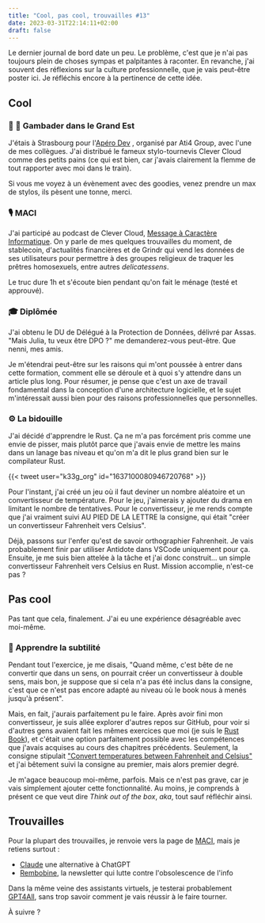 ```yaml
---
title: "Cool, pas cool, trouvailles #13"
date: 2023-03-31T22:14:11+02:00
draft: false
---
```


Le dernier journal de bord date un peu. Le problème, c'est que je n'ai pas toujours plein de choses sympas et palpitantes à raconter. En revanche, j'ai souvent des réflexions sur la culture professionnelle, que je vais peut-être poster ici. Je réfléchis encore à la pertinence de cette idée.

## Cool

### 🚃 🌈 Gambader dans le Grand Est

J'étais à Strasbourg pour l'[Apéro Dev](https://ati4group.com/apero-dev-evenement-strasbourg/) , organisé par Ati4 Group, avec l'une de mes collègues. J'ai distribué le fameux stylo-tournevis Clever Cloud comme des petits pains (ce qui est bien, car j'avais clairement la flemme de tout rapporter avec moi dans le train).

Si vous me voyez à un évènement avec des goodies, venez prendre un max de stylos, ils pèsent une tonne, merci.

### 🎙️ MACI

J'ai participé au podcast de Clever Cloud, [Message à Caractère Informatique](https://www.clever-cloud.com/podcast/84-dans-son-cellar-claude-virtualise-des-puzzles-linux-avec-microsoft/). On y parle de mes quelques trouvailles du moment, de stablecoin, d'actualités financières et de Grindr qui vend les données de ses utilisateurs pour permettre à des groupes religieux de traquer les prêtres homosexuels, entre autres _delicatessens_.

Le truc dure 1h et s'écoute bien pendant qu'on fait le ménage (testé et approuvé).

### 🎓 Diplômée

J'ai obtenu le DU de Délégué à la Protection de Données, délivré par Assas. "Mais Julia, tu veux être DPO ?"  me demanderez-vous peut-être. Que nenni, mes amis.

Je m'étendrai peut-être sur les raisons qui m'ont poussée à entrer dans cette formation, comment elle se déroule et à quoi s'y attendre dans un article plus long. Pour résumer, je pense que c'est un axe de travail fondamental dans la conception d'une architecture logicielle, et le sujet m'intéressait aussi bien pour des raisons professionnelles que personnelles.

### ⚙️ La bidouille

J'ai décidé d'apprendre le Rust. Ça ne m'a pas forcément pris comme une envie de pisser, mais plutôt parce que j'avais envie de mettre les mains dans un lanage bas niveau et qu'on m'a dit le plus grand bien sur le compilateur Rust.

{{< tweet user="k33g_org" id="1637100080946720768" >}}

Pour l'instant, j'ai créé un jeu où il faut deviner un nombre aléatoire et un convertisseur de température. Pour le jeu, j'aimerais y ajouter du drama en limitant le nombre de tentatives. Pour le convertisseur, je me rends compte que j'ai vraiment suivi AU PIED DE LA LETTRE la consigne, qui était "créer un convertisseur Fahrenheit vers Celsius".

Déjà, passons sur l'enfer qu'est de savoir orthographier Fahrenheit. Je vais probablement finir par utiliser Antidote dans VSCode uniquement pour ça. Ensuite, je me suis bien attelée à la tâche et j'ai donc construit... un simple convertisseur Fahrenheit vers Celsius en Rust. Mission accomplie, n'est-ce pas ?


## Pas cool

Pas tant que cela, finalement. J'ai eu une expérience désagréable avec moi-même.

###  🥸 Apprendre la subtilité

Pendant tout l'exercice, je me disais,  "Quand même, c'est bête de ne convertir que dans un sens, on pourrait créer un convertisseur à double sens, mais bon, je suppose que si cela n'a pas été inclus dans la consigne, c'est que ce n'est pas encore adapté au niveau où le book nous à menés jusqu'à présent".

Mais, en fait, j'aurais parfaitement pu le faire. Après avoir fini mon convertisseur, je suis allée explorer d'autres repos sur GitHub, pour voir si d'autres gens avaient fait les mêmes exercices que moi (je suis le [Rust Book](https://doc.rust-lang.org/book/)), et c'était une option parfaitement possible avec les compétences que j'avais acquises au cours des chapitres précédents.  Seulement, la consigne stipulait ["Convert temperatures between Fahrenheit and Celsius"](https://doc.rust-lang.org/book/ch03-05-control-flow.html) et j'ai bêtement suivi la consigne au premier, mais alors premier degré.

Je m'agace beaucoup moi-même, parfois. Mais ce n'est pas grave, car je vais simplement ajouter cette fonctionnalité. Au moins, je comprends à présent ce que veut dire _Think out of the box_, _aka_, tout sauf réfléchir ainsi.


## Trouvailles

Pour la plupart des trouvailles, je renvoie vers la page de [MACI](https://www.clever-cloud.com/podcast/84-dans-son-cellar-claude-virtualise-des-puzzles-linux-avec-microsoft/), mais je retiens surtout :

- [Claude](https://www.anthropic.com/index/introducing-claude) une alternative à ChatGPT
- [Rembobine](https://rembobine.info), la newsletter qui lutte contre l'obsolescence de l'info

Dans la même veine des assistants virtuels, je testerai probablement [GPT4All](https://github.com/nomic-ai/gpt4all), sans trop savoir comment je vais réussir à le faire tourner.

À suivre ?
